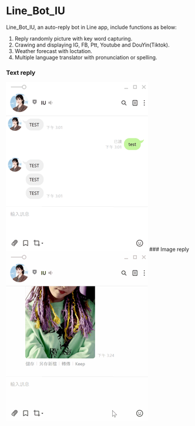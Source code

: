 # Line_Bot_IU
Line_Bot_IU, an auto-reply bot in Line app, include functions as below:
1. Reply randomly picture with key word capturing.
2. Crawing and displaying IG, FB, Ptt, Youtube and DouYin(Tiktok).
3. Weather forecast with loctation.
4. Multiple language translator with pronunciation or spelling.

### Text reply
<img src="https://github.com/m1596284/Line_Bot/blob/master/Line_text_reply.gif" width="386" height="459">
### Image reply
<img src="https://github.com/m1596284/Line_Bot/blob/master/Line_image_reply.gif" width="386" height="459">
